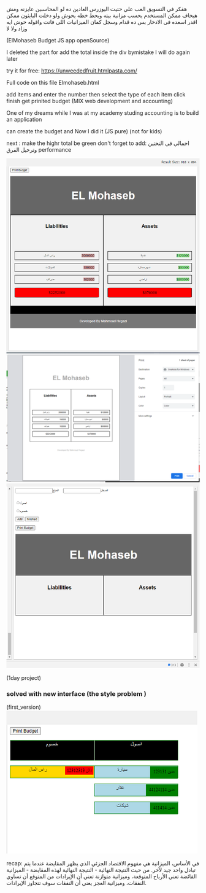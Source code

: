 هفكر في التسويق العب علي حتيت اليوزرس العادين ده لو المحاسبين عايزنه ومش هيخاف
ممكن المستخدم يحسب مزانية بيته ويحط خطه يحوش ولو دخلت البايثون ممكن اقدر
اسعده في الادخار بس ده قدام 
وسجل كمان الميزانيات اللي فاتت واقوله حوش ايه وزاد ولا لا 

(ElMohaseb Budget JS app openSource)

I deleted the part for add the total inside the div bymistake I will do again later 

try it for free: https://unweededfruit.htmlpasta.com/

Full code on this file Elmohaseb.html 

add items and enter the number then select the type of each item click finish get prinited budget
    (MIX web development and accounting)

One of my dreams while I was at my academy studing accounting is to build an application

can create the budget  and Now I did it (JS pure) (not for kids)

next :
make the highr total be green
don't forget to add: اجمالي في النحتين وترحيل الفرق
performance 

	
	

	
	


<img src="Elmohaseb1.PNG">
<img src="mohseb2.PNG">
<img src="el_mohaseb0.PNG">

(1day project)
### solved with new interface (the style problem )
(first_version)
<img src="myappp.PNG">








recap:
في الأساس، الميزانية هي مفهوم الاقتصاد الجزئي الذي يظهر المقايضة عندما يتم تبادل واحد جيد لآخر. من حيث النتيجة النهائية - النتيجة النهائية لهذه المقايضة - الميزانية الفائضة تعني الأرباح المتوقعة، وميزانية متوازنة تعني أن الإيرادات من المتوقع أن تساوي النفقات، وميزانية العجز يعني أن النفقات سوف تتجاوز الإيرادات.
